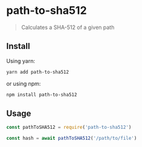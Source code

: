 # path-to-sha512

> Calculates a SHA-512 of a given path

## Install

Using yarn:
```sh
yarn add path-to-sha512
```

or using npm:
```sh
npm install path-to-sha512
```

## Usage
```javascript
const pathToSHA512 = require('path-to-sha512')

const hash = await pathToSHA512('/path/to/file')
```
